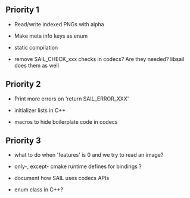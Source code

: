 ## Priority 1

- Read/write indexed PNGs with alpha

- Make meta info keys as enum

- static compilation

- remove SAIL_CHECK_xxx checks in codecs? Are they needed? libsail does them as well

## Priority 2

- Print more errors on 'return SAIL_ERROR_XXX'

- initializer lists in C++

- macros to hide boilerplate code in codecs

## Priority 3

- what to do when 'features' is 0 and we try to read an image?

- only-, except- cmake runtime defines for bindings ?

- document how SAIL uses codecs APIs

- enum class in C++?
